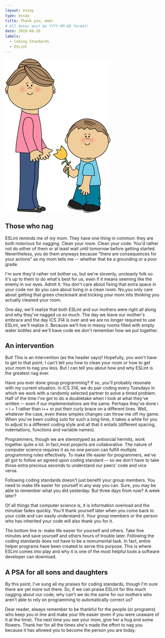 ```yaml
---
layout: essay
type: essay
title: Thank you, mom!
# All dates must be YYYY-MM-DD format!
date: 2019-09-26
labels:
  - Coding Standards 
  - ESLint
---
```

<img class="ui medium left floated image" src="../images/Mom-images-clipart-free-clip-art-on-2.png">

## Those who nag

ESLint reminds me of my mom. They have one thing in common: they are both notorious for nagging. Clean your room. Clean your code. You'd rather not do either of them or at least wait until tomorrow before getting started. Nevertheless, you do them anyways because "there are consequences for your actions" as my mom tells me -- whether that be a grounding or a poor grade. 

I'm sure they'd rather not bother us, but we're slovenly, uncleanly folk so it's up to them to do what's best for us, even if it means seeming like the enemy in our eyes. Admit it. You don't care about fixing that extra space in your code nor do you care about living in a clean room. No,you only care about getting that green checkmark and tricking your mom into thinking you actually cleaned your room.

One day, we'll realize that both ESLint and our mothers were right all along and why they've nagged us so much. The day we leave our mother's embrace and the day ICS 314 is over and we are no longer required to use ESLint, we'll realize it. Because we'll live in messy rooms filled with empty water bottles and we'll have code we don't remember how we put together.

## An intervention

But! This is an intervention (as the header says)! Hopefully, you won't have to get to that point. I can't tell you how to clean your room or how to get your mom to nag you less. But I can tell you about how and why ESLint is the greatest nag ever.

Have you ever done group programming? If so, you'll probably resonate with my current situation. In ICS 314, we do pair coding every Tuesdays in which we work with a randomly selected partner to solve a timed problem. Half of the time I've got to do a doubletake when I look at what they've written -- even if our implementations are the same. Perhaps they've done i = i + 1 rather than i++ or put their curly brace on a different lines. Well, whatever the case, even these simples changes can throw me off my game. When you've been coding solo for such a long time, it takes a while for you to adjust to a different coding style and all that it entails (different spacing, indentations, functions and variable names). 

Programmers, though we are stereotyped as antisocial hermits, work together quite a lot. In fact,most projects are collaborative. The nature of computer science requires it as no one person can fulfill multiple programming roles effectively. To make life easier for programmers, we've all got to follow an agreed upon coding standard -- so we don't have to take those extra precious seconds to understand our peers' code and vice versa.

Following coding standards doesn't just benefit your group members. You need to make life easier for yourself in any way you can. Sure, you may be able to remember what you did yesterday. But three days from now? A week later? 

Of all things that computer science is, it is information overload and the minutiae fades quickly. You'll thank yourself later when you come back to your code and can easily understand it. Your group members or the person who has inherited your code will also thank you for it.

The bottom line is: make life easier for yourself and others. Take five minutes and save yourself and others hours of trouble later. Following the coding standards does not have to be a monumental task. In fact, entire helper programs have been created to serve this purpose. This is where ESLint comes into play and why it is one of the most helpful tools a software developer can download.

## A PSA for all sons and daughters

By this point, I've sung all my praises for coding standards, though I'm sure there are yet more out there. So, if we can praise ESLint for this much nagging about our code, why can't we do the same for our mothers who aren't able to rely on programming to automatically correct us?

Dear reader, always remember to be thankful for the people (or programs) who keep you in line and make your life easier (even if you were unaware of it at the time). The next time you see your mom, give her a hug and some flowers. Thank her for all the times she's made the effort to nag you because it has allowed you to become the person you are today.